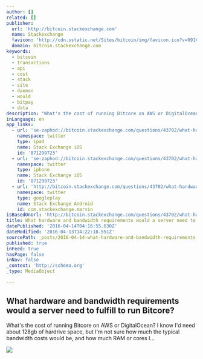 ```yaml
---
author: []
related: []
publisher:
  url: 'http://bitcoin.stackexchange.com'
  name: Stackexchange
  favicon: 'http://cdn.sstatic.net/Sites/bitcoin/img/favicon.ico?v=0910168c5c65'
  domain: bitcoin.stackexchange.com
keywords:
  - bitcoin
  - transactions
  - api
  - cost
  - stack
  - site
  - daemon
  - would
  - bitpay
  - data
description: "What's the cost of running Bitcore on AWS or DigitalOcean? I know I'd need about 128gb of hardrive space, but I'm not sure how much the typical bandwidth costs would be, and how much RAM or cores I..."
inLanguage: en
app_links:
  - url: 'se-zaphod://bitcoin.stackexchange.com/questions/43702/what-hardware-and-bandwidth-requirements-would-a-server-need-to-fulfill-to-run-b'
    namespace: twitter
    type: ipad
    name: Stack Exchange iOS
    id: '871299723'
  - url: 'se-zaphod://bitcoin.stackexchange.com/questions/43702/what-hardware-and-bandwidth-requirements-would-a-server-need-to-fulfill-to-run-b'
    namespace: twitter
    type: iphone
    name: Stack Exchange iOS
    id: '871299723'
  - url: 'http://bitcoin.stackexchange.com/questions/43702/what-hardware-and-bandwidth-requirements-would-a-server-need-to-fulfill-to-run-b'
    namespace: twitter
    type: googleplay
    name: Stack Exchange Android
    id: com.stackexchange.marvin
isBasedOnUrl: 'http://bitcoin.stackexchange.com/questions/43702/what-hardware-and-bandwidth-requirements-would-a-server-need-to-fulfill-to-run-b'
title: What hardware and bandwidth requirements would a server need to fulfill to run Bitcore?
datePublished: '2016-04-14T04:16:55.630Z'
dateModified: '2016-04-13T14:22:18.551Z'
sourcePath: _posts/2016-04-14-what-hardware-and-bandwidth-requirements-would-a-server-need.md
published: true
inFeed: true
hasPage: false
inNav: false
_context: 'http://schema.org'
_type: MediaObject

---
```

<article style=""><h1>What hardware and bandwidth requirements would a server need to fulfill to run Bitcore?</h1><p>What's the cost of running Bitcore on AWS or DigitalOcean? I know I'd need about 128gb of hardrive space, but I'm not sure how much the typical bandwidth costs would be, and how much RAM or cores I...</p><img src="http://cdn.sstatic.net/Sites/bitcoin/img/apple-touch-icon.png?v=a43e5a337e6b&amp;a" /></article>